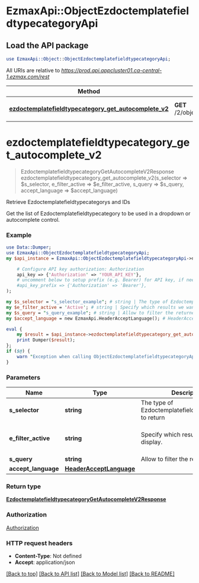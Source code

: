 # EzmaxApi::ObjectEzdoctemplatefieldtypecategoryApi

## Load the API package
```perl
use EzmaxApi::Object::ObjectEzdoctemplatefieldtypecategoryApi;
```

All URIs are relative to *https://prod.api.appcluster01.ca-central-1.ezmax.com/rest*

Method | HTTP request | Description
------------- | ------------- | -------------
[**ezdoctemplatefieldtypecategory_get_autocomplete_v2**](ObjectEzdoctemplatefieldtypecategoryApi.md#ezdoctemplatefieldtypecategory_get_autocomplete_v2) | **GET** /2/object/ezdoctemplatefieldtypecategory/getAutocomplete/{sSelector} | Retrieve Ezdoctemplatefieldtypecategorys and IDs


# **ezdoctemplatefieldtypecategory_get_autocomplete_v2**
> EzdoctemplatefieldtypecategoryGetAutocompleteV2Response ezdoctemplatefieldtypecategory_get_autocomplete_v2(s_selector => $s_selector, e_filter_active => $e_filter_active, s_query => $s_query, accept_language => $accept_language)

Retrieve Ezdoctemplatefieldtypecategorys and IDs

Get the list of Ezdoctemplatefieldtypecategory to be used in a dropdown or autocomplete control.

### Example
```perl
use Data::Dumper;
use EzmaxApi::ObjectEzdoctemplatefieldtypecategoryApi;
my $api_instance = EzmaxApi::ObjectEzdoctemplatefieldtypecategoryApi->new(

    # Configure API key authorization: Authorization
    api_key => {'Authorization' => 'YOUR_API_KEY'},
    # uncomment below to setup prefix (e.g. Bearer) for API key, if needed
    #api_key_prefix => {'Authorization' => 'Bearer'},
);

my $s_selector = "s_selector_example"; # string | The type of Ezdoctemplatefieldtypecategorys to return
my $e_filter_active = 'Active'; # string | Specify which results we want to display.
my $s_query = "s_query_example"; # string | Allow to filter the returned results
my $accept_language = new EzmaxApi.HeaderAcceptLanguage(); # HeaderAcceptLanguage | 

eval {
    my $result = $api_instance->ezdoctemplatefieldtypecategory_get_autocomplete_v2(s_selector => $s_selector, e_filter_active => $e_filter_active, s_query => $s_query, accept_language => $accept_language);
    print Dumper($result);
};
if ($@) {
    warn "Exception when calling ObjectEzdoctemplatefieldtypecategoryApi->ezdoctemplatefieldtypecategory_get_autocomplete_v2: $@\n";
}
```

### Parameters

Name | Type | Description  | Notes
------------- | ------------- | ------------- | -------------
 **s_selector** | **string**| The type of Ezdoctemplatefieldtypecategorys to return | 
 **e_filter_active** | **string**| Specify which results we want to display. | [optional] [default to &#39;Active&#39;]
 **s_query** | **string**| Allow to filter the returned results | [optional] 
 **accept_language** | [**HeaderAcceptLanguage**](.md)|  | [optional] 

### Return type

[**EzdoctemplatefieldtypecategoryGetAutocompleteV2Response**](EzdoctemplatefieldtypecategoryGetAutocompleteV2Response.md)

### Authorization

[Authorization](../README.md#Authorization)

### HTTP request headers

 - **Content-Type**: Not defined
 - **Accept**: application/json

[[Back to top]](#) [[Back to API list]](../README.md#documentation-for-api-endpoints) [[Back to Model list]](../README.md#documentation-for-models) [[Back to README]](../README.md)

